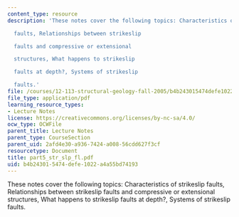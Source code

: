 ```yaml
---
content_type: resource
description: 'These notes cover the following topics: Characteristics of strikeslip

  faults, Relationships between strikeslip

  faults and compressive or extensional

  structures, What happens to strikeslip

  faults at depth?, Systems of strikeslip

  faults.'
file: /courses/12-113-structural-geology-fall-2005/b4b243015474defe1022a4a55bd74193_part5_str_slp_fl.pdf
file_type: application/pdf
learning_resource_types:
- Lecture Notes
license: https://creativecommons.org/licenses/by-nc-sa/4.0/
ocw_type: OCWFile
parent_title: Lecture Notes
parent_type: CourseSection
parent_uid: 2afd4e30-a936-7424-a008-56cdd627f3cf
resourcetype: Document
title: part5_str_slp_fl.pdf
uid: b4b24301-5474-defe-1022-a4a55bd74193
---
```

These notes cover the following topics: Characteristics of strikeslip
faults, Relationships between strikeslip
faults and compressive or extensional
structures, What happens to strikeslip
faults at depth?, Systems of strikeslip
faults.